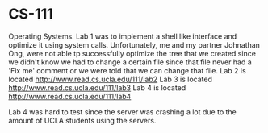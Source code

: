CS-111
======

Operating Systems. Lab 1 was to implement a shell like interface and optimize it using system calls.
Unfortunately, me and my partner Johnathan Ong, were not able tp successfully optimize the tree that we created since we didn't know we had to change a certain
file since that file never had a 'Fix me' comment or we were told that we can
change that file.
Lab 2 is located http://www.read.cs.ucla.edu/111/lab2
Lab 3 is located http://www.read.cs.ucla.edu/111/lab3
Lab 4 is located http://www.read.cs.ucla.edu/111/lab4

Lab 4 was hard to test since the server was crashing a lot due to the amount of UCLA students using the servers.
